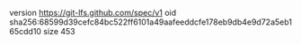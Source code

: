 version https://git-lfs.github.com/spec/v1
oid sha256:68599d39cefc84bc522ff6101a49aafeeddcfe178eb9db4e9d72a5eb165cdd10
size 453
